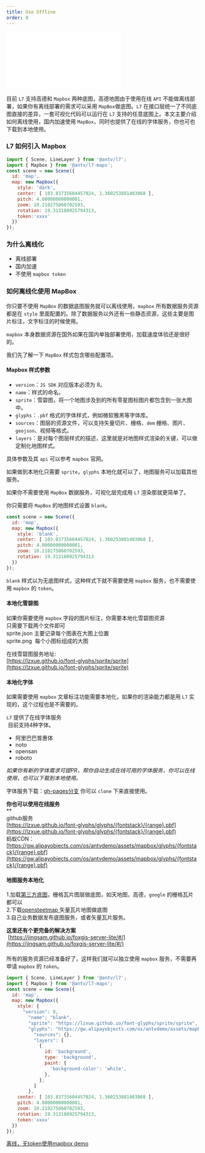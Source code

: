 ```yaml
---
title: Use Offline
order: 0
---
```

<embed src="@/docs/common/style.md"></embed>

目前 `L7` 支持高德和 `Mapbox` 两种底图，高德地图由于使用在线 `API` 不能做离线部署，如果你有离线部署的需求可以采用 `MapBox`做底图。`L7` 在接口层统一了不同底图直接的差异，一套可视化代码可以运行在 `L7` 支持的任意底图上。本文主要介绍如何离线使用，国内加速使用 `MapBox`，同时也提供了在线的字体服务，你也可也下载到本地使用。

### L7 如何引入 Mapbox

```javascript
import { Scene, LineLayer } from '@antv/l7';
import { Mapbox } from '@antv/l7-maps';
const scene = new Scene({
  id: 'map',
  map: new Mapbox({
    style: 'dark',
    center: [ 103.83735604457024, 1.360253881403068 ],
    pitch: 4.00000000000001,
    zoom: 10.210275860702593,
    rotation: 19.313180925794313,
    token:'xxxx'
  })
});
```
### 为什么离线化

- 离线部署
- 国内加速
- 不使用 `mapbox token`

### 如何离线化使用 MapBox

你只要不使用 `MapBox` 的数据底图服务就可以离线使用，`mapbox` 所有数据服务资源都是在 `style` 里面配置的。除了数据服务以外还有一些静态资源，这些主要是图片标注，文字标注的时候使用。    

`mapbox` 本身数据资源在国外如果在国内单独部署使用，加载速度体验还是很好的。   

我们先了解一下 `MapBox` 样式包含哪些配置项。    

#### Mapbox 样式参数

- `version`：`JS SDK` 对应版本必须为 8。
- `name`：样式的命名。
- `sprite`：雪碧图，将一个地图涉及到的所有零星图标图片都包含到一张大图中。
- `glyphs`：`.pbf` 格式的字体样式，例如微软雅黑等字体库。
- `sources`：图层的资源文件，可以支持矢量切片、栅格、`dem` 栅格、图片、`geojson`、视频等格式。
- `layers`：是对每个图层样式的描述，这里就是对地图样式渲染的关键，可以做定制化地图样式。

具体参数及其 `api` 可以参考 `mapbox` 官网。   

如果做到本地化只需要 `sprite`，`glyphs` 本地化就可以了，地图服务可以加载其他服务。    

如果你不需要使用 `MapBox` 数据服务，可视化层完成用 `L7` 渲染那就更简单了。

你只需要将 `MapBox` 的地图样式设置 `blank`。  

```javascript
const scene = new Scene({
  id: 'map',
  map: new Mapbox({
    style: 'blank',
    center: [ 103.83735604457024, 1.360253881403068 ],
    pitch: 4.00000000000001,
    zoom: 10.210275860702593,
    rotation: 19.313180925794313
  })
});
```

`blank` 样式以为无底图样式，这种样式下就不需要使用 `mapbox` 服务，也不需要使用 `mapbox` 的 `token`。   

#### 本地化雪碧图

如果你需要使用 `mapbox` 字段的图片标注，你需要本地化雪碧图资源<br />只需要下载两个文件即可<br />sprite.json 主要记录每个图表在大图上位置<br />sprite.png  每个小图标组成的大图

在线雪碧图服务地址:<br />[https://lzxue.github.io/font-glyphs/sprite/sprite](https://lzxue.github.io/font-glyphs/sprite/sprite)

#### 本地化字体

如果需要使用 `mapbox` 文章标注功能需要本地化，如果你的渲染能力都是用 `L7` 实现的，这个过程也是不需要的。    

`L7` 提供了在线字体服务<br /> 目前支持4种字体。

- 阿里巴巴普惠体
- noto
- opensan
- roboto

_如果你有新的字体需求可提PR，帮你自动生成在线可用的字体服务，你可以在线使用，也可以下载到本地使用。_

字体服务下载：[gh-pages分支](https://github.com/lzxue/font-glyphs/tree/gh-pages) 你可以 `clone` 下来直接使用。

**你也可以使用在线服务**<br />**<br />github服务<br />[https://lzxue.github.io/font-glyphs/glyphs/{fontstack}/{range}.pbf](https://lzxue.github.io/font-glyphs/glyphs/{fontstack}/{range}.pbf)<br />蚂蚁CDN：<br />[https://gw.alipayobjects.com/os/antvdemo/assets/mapbox/glyphs/{fontstack}/{range}.pbf](https://gw.alipayobjects.com/os/antvdemo/assets/mapbox/glyphs/{fontstack}/{range}.pbf)

#### 地图服务本地化

1.加载[第三方底图](https://github.com/htoooth/Leaflet.ChineseTmsProviders)，栅格瓦片图层做底图，如天地图，高德，`google` 的栅格瓦片都可以<br />
2.下载[opensteetmap ](https://openmaptiles.com/downloads/planet/)矢量瓦片地图做底图<br />
3.自己业务数据发布底图服务，或者矢量瓦片服务。

**这里还有个更完备的解决方案**<br /> [https://jingsam.github.io/foxgis-server-lite/#/](https://jingsam.github.io/foxgis-server-lite/#/)

#### 

所有的服务资源已经准备好了，这样我们就可以独立使用 `mapbox` 服务，不需要再申请 `mapbox` 的 `token`。

```javascript
import { Scene, LineLayer } from '@antv/l7';
import { Mapbox } from '@antv/l7-maps';
const scene = new Scene({
  id: 'map',
  map: new Mapbox({
    style: {
      "version": 8,
        "name": "blank",
        "sprite": "https://lzxue.github.io/font-glyphs/sprite/sprite",
        "glyphs": "https://gw.alipayobjects.com/os/antvdemo/assets/mapbox/glyphs/{fontstack}/{range}.pbf",
          "sources": {},
          "layers": [
            {
              id: 'background',
              type: 'background',
              paint: {
                'background-color': 'white',
              },
            },
          ]
        },
    center: [ 103.83735604457024, 1.360253881403068 ],
    pitch: 4.00000000000001,
    zoom: 10.210275860702593,
    rotation: 19.313180925794313,
    token:'xxxx'
  })
});
```

[离线，无token使用mapbox demo](https://codesandbox.io/embed/frosty-architecture-tv6uv?fontsize=14&hidenavigation=1&theme=dark)<br />
